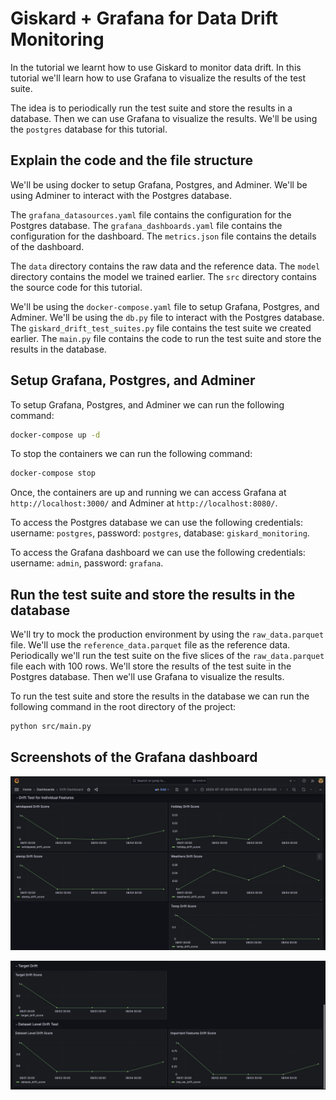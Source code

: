 # Giskard + Grafana for Data Drift Monitoring

In the tutorial we learnt how to use Giskard to monitor data drift. In this tutorial we'll learn how to use Grafana to visualize the results of the test suite.

The idea is to periodically run the test suite and store the results in a database. Then we can use Grafana to visualize the results. We'll be using the `postgres` database for this tutorial.

## Explain the code and the file structure

We'll be using docker to setup Grafana, Postgres, and Adminer. We'll be using Adminer to interact with the Postgres database.

The `grafana_datasources.yaml` file contains the configuration for the Postgres database. The `grafana_dashboards.yaml` file contains the configuration for the dashboard. The `metrics.json` file contains the details of the dashboard.

The `data` directory contains the raw data and the reference data. The `model` directory contains the model we trained earlier. The `src` directory contains the source code for this tutorial.

We'll be using the `docker-compose.yaml` file to setup Grafana, Postgres, and Adminer. We'll be using the `db.py` file to interact with the Postgres database. The `giskard_drift_test_suites.py` file contains the test suite we created earlier. The `main.py` file contains the code to run the test suite and store the results in the database.

## Setup Grafana, Postgres, and Adminer

To setup Grafana, Postgres, and Adminer we can run the following command:

```bash
docker-compose up -d
```

To stop the containers we can run the following command:

```bash
docker-compose stop
```

Once, the containers are up and running we can access Grafana at `http://localhost:3000/` and Adminer at `http://localhost:8080/`.

To access the Postgres database we can use the following credentials: username: `postgres`, password: `postgres`, database: `giskard_monitoring`.

To access the Grafana dashboard we can use the following credentials: username: `admin`, password: `grafana`.

## Run the test suite and store the results in the database

We'll try to mock the production environment by using the `raw_data.parquet` file. We'll use the `reference_data.parquet` file as the reference data. Periodically we'll run the test suite on the five slices of the `raw_data.parquet` file each with 100 rows. We'll store the results of the test suite in the Postgres database. Then we'll use Grafana to visualize the results.

To run the test suite and store the results in the database we can run the following command in the root directory of the project:

```bash
python src/main.py
```

## Screenshots of the Grafana dashboard

![Individual Feature Drift Metrics](./images/individual-features-grafana.png)

![Dataset Level & Important Features Drift Metrics](./images/dataset-&-imp-features-grafana.png)
